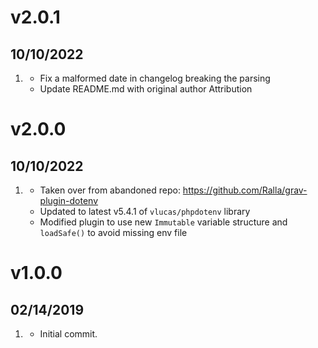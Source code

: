 # v2.0.1
## 10/10/2022

1. [](#bugfix)
   * Fix a malformed date in changelog breaking the parsing
   * Update README.md with original author Attribution

# v2.0.0
## 10/10/2022

1. [](#new)
    * Taken over from abandoned repo: https://github.com/Ralla/grav-plugin-dotenv
    * Updated to latest v5.4.1 of `vlucas/phpdotenv` library
    * Modified plugin to use new `Immutable` variable structure and `loadSafe()` to avoid missing env file

# v1.0.0
## 02/14/2019

1. [](#new)
    * Initial commit.
